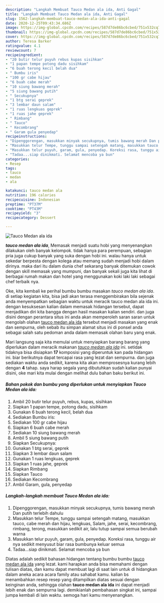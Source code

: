 ```yaml
---
description: "Langkah Membuat Tauco Medan ala ida, Anti Gagal"
title: "Langkah Membuat Tauco Medan ala ida, Anti Gagal"
slug: 1562-langkah-membuat-tauco-medan-ala-ida-anti-gagal
date: 2020-12-25T09:43:34.686Z
image: https://img-global.cpcdn.com/recipes/587d7de86bc6cbed/751x532cq70/tauco-medan-ala-ida-foto-resep-utama.jpg
thumbnail: https://img-global.cpcdn.com/recipes/587d7de86bc6cbed/751x532cq70/tauco-medan-ala-ida-foto-resep-utama.jpg
cover: https://img-global.cpcdn.com/recipes/587d7de86bc6cbed/751x532cq70/tauco-medan-ala-ida-foto-resep-utama.jpg
author: Teresa Barker
ratingvalue: 4.1
reviewcount: 7
recipeingredient:
- "20 butir telur puyuh rebus kupas sisihkan"
- "1 papan tempe potong dadu sisihkam"
- "6 buah terong kecil belah dua"
- " Bumbu iris"
- "100 gr cabe hijau"
- "6 buah cabe merah"
- "10 siung bawang merah"
- "5 siung bawang putih"
- " Secukupnya"
- "1 btg serai geprek"
- "3 lembar daun salam"
- "1 ruas lengkuas geprek"
- "1 ruas jahe geprek"
- " Rimbang"
- " Tauco"
- " Kecombrang"
- " Garam gula penyedap"
recipeinstructions:
- "Dipenggorengan, masukkan minyak secukupnya, tumis bawang merah Dan putih terlebih dahulu"
- "Masukkan telur Tempe, tunggu sampai setengah matang, masukkan tauco, cabe merah dan hijau, lengkuas, Salam, jahe, serai, kecombrang, rimbang, terong, masukkan sedikit air, lalu tutup sampai semua berubah warna"
- "Masukkan telur puyuh, garam, gula, penyedap. Koreksi rasa, tunggu air nya sedikit menyusut biar rasa bumbunya keluar semua"
- "Tadaa...siap dinikmati. Selamat mencoba ya bun"
categories:
- Resep
tags:
- tauco
- medan
- ala

katakunci: tauco medan ala 
nutrition: 196 calories
recipecuisine: Indonesian
preptime: "PT37M"
cooktime: "PT43M"
recipeyield: "3"
recipecategory: Dessert

---
```



![Tauco Medan ala ida](https://img-global.cpcdn.com/recipes/587d7de86bc6cbed/751x532cq70/tauco-medan-ala-ida-foto-resep-utama.jpg)

<b><i>tauco medan ala ida</i></b>, Memasak menjadi suatu hobi yang menyenangkan dilakukan oleh banyak kelompok. tidak hanya para perempuan, sebagian pria juga cukup banyak yang suka dengan hobi ini. walau hanya untuk sekedar berpesta dengan kolega atau memang sudah menjadi hobi dalam dirinya. maka dari itu dalam dunia chef sekarang banyak ditemukan cowok dengan skill memasak yang mumpuni, dan banyak sekali juga kita lihat di berbagai rumah makan dan hotel yang menggunakan koki laki laki sebagai chef terbaik nya.

Oke, kita kembali ke perihal bumbu bumbu masakan <i>tauco medan ala ida</i>. di setiap kegiatan kita, bisa jadi akan terasa menggembirakan bila sejenak anda menyempatkan sebagian waktu untuk meracik tauco medan ala ida ini. dengan kesuksesan kalian dalam memasak hidangan tersebut, dapat menjadikan diri kita bangga dengan hasil masakan kalian sendiri. dan juga disini dengan perantara situs ini anda akan memperoleh saran saran untuk mengolah olahan <u>tauco medan ala ida</u> tersebut menjadi masakan yang enak dan sempurna, oleh sebab itu simpan alamat situs ini di ponsel anda sebagai salah satu pedoman anda dalam memasak olahan baru yang enak.




Mari langsung saja kita memulai untuk menyiapkan barang barang yang diperlukan dalam meracik makanan <u><i>tauco medan ala ida</i></u> ini. setidak tidaknya bisa disiapkan <b>17</b> komposisi yang diperuntuk kan pada hidangan ini. biar berikutnya dapat tercapai rasa yang lezat dan sempurna. dan juga sediakan waktu anda sedikit, karena kita akan memprosesnya kurang lebih dengan <b>4</b> tahap. saya harap segala yang dibutuhkan sudah kalian punyai disini, oke mari kita mulai dengan melihat dulu bahan baku berikut ini.

<!--inarticleads1-->

##### Bahan pokok dan bumbu yang diperlukan untuk menyiapkan Tauco Medan ala ida:

1. Ambil 20 butir telur puyuh, rebus, kupas, sisihkan
1. Siapkan 1 papan tempe, potong dadu, sisihkam
1. Gunakan 6 buah terong kecil, belah dua
1. Sediakan  Bumbu iris:
1. Sediakan 100 gr cabe hijau
1. Siapkan 6 buah cabe merah
1. Sediakan 10 siung bawang merah
1. Ambil 5 siung bawang putih
1. Siapkan  Secukupnya:
1. Gunakan 1 btg serai, geprek
1. Siapkan 3 lembar daun salam
1. Gunakan 1 ruas lengkuas, geprek
1. Siapkan 1 ruas jahe, geprek
1. Siapkan  Rimbang
1. Siapkan  Tauco
1. Sediakan  Kecombrang
1. Ambil  Garam, gula, penyedap




<!--inarticleads2-->

##### Langkah-langkah membuat Tauco Medan ala ida:

1. Dipenggorengan, masukkan minyak secukupnya, tumis bawang merah Dan putih terlebih dahulu
1. Masukkan telur Tempe, tunggu sampai setengah matang, masukkan tauco, cabe merah dan hijau, lengkuas, Salam, jahe, serai, kecombrang, rimbang, terong, masukkan sedikit air, lalu tutup sampai semua berubah warna
1. Masukkan telur puyuh, garam, gula, penyedap. Koreksi rasa, tunggu air nya sedikit menyusut biar rasa bumbunya keluar semua
1. Tadaa...siap dinikmati. Selamat mencoba ya bun




Diatas adalah sedikit bahasan hidangan tentang bumbu bumbu <u>tauco medan ala ida</u> yang lezat. kami harapkan anda bisa memahami dengan tulisan diatas, dan kamu dapat membuat lagi di saat lain untuk di hidangkan dalam aneka acara acara family atau sahabat kamu. kalian bs menambahkan resep resep yang ditampilkan diatas sesuai dengan keinginan anda, sehingga olahan <b>tauco medan ala ida</b> ini dapat menjadi lebih enak dan sempurna lagi. demikianlah pembahasan singkat ini, sampai jumpa kembali di lain waktu. semoga hari kamu menyenangkan.
